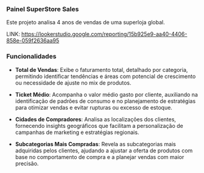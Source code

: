 ### Painel SuperStore Sales
Este projeto analisa 4 anos de vendas de uma superloja global.

LINK: https://lookerstudio.google.com/reporting/15b925e9-aa40-4406-858e-059f2636aa95

### Funcionalidades  

- **Total de Vendas**: Exibe o faturamento total, detalhado por categoria, permitindo identificar tendências e áreas com potencial de crescimento ou necessidade de ajuste no mix de produtos.  

- **Ticket Médio**: Acompanha o valor médio gasto por cliente, auxiliando na identificação de padrões de consumo e no planejamento de estratégias para otimizar vendas e evitar rupturas ou excesso de estoque.  

- **Cidades de Compradores**: Analisa as localizações dos clientes, fornecendo insights geográficos que facilitam a personalização de campanhas de marketing e estratégias regionais.  

- **Subcategorias Mais Compradas**: Revela as subcategorias mais adquiridas pelos clientes, ajudando a ajustar a oferta de produtos com base no comportamento de compra e a planejar vendas com maior precisão.  
